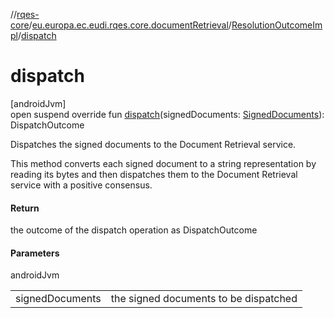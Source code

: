 //[rqes-core](../../../index.md)/[eu.europa.ec.eudi.rqes.core.documentRetrieval](../index.md)/[ResolutionOutcomeImpl](index.md)/[dispatch](dispatch.md)

# dispatch

[androidJvm]\
open suspend override fun [dispatch](dispatch.md)(signedDocuments: [SignedDocuments](../../eu.europa.ec.eudi.rqes.core/-signed-documents/index.md)): DispatchOutcome

Dispatches the signed documents to the Document Retrieval service.

This method converts each signed document to a string representation by reading its bytes and then dispatches them to the Document Retrieval service with a positive consensus.

#### Return

the outcome of the dispatch operation as DispatchOutcome

#### Parameters

androidJvm

| | |
|---|---|
| signedDocuments | the signed documents to be dispatched |
